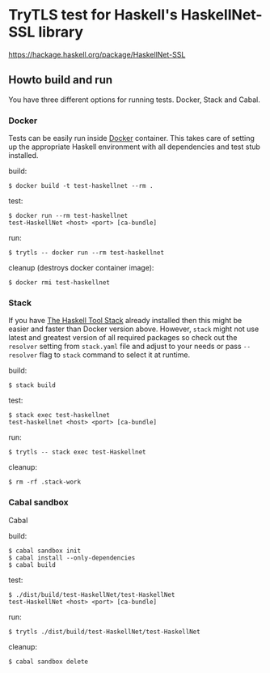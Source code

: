 # TryTLS test for Haskell's HaskellNet-SSL library

https://hackage.haskell.org/package/HaskellNet-SSL

## Howto build and run

You have three different options for running tests. Docker, Stack and
Cabal.

### Docker

Tests can be easily run inside [Docker](https://www.docker.com/)
container. This takes care of setting up the appropriate Haskell
environment with all dependencies and test stub installed.

build:

```
$ docker build -t test-haskellnet --rm .
```

test:

```
$ docker run --rm test-haskellnet
test-HaskellNet <host> <port> [ca-bundle]
```

run:

```
$ trytls -- docker run --rm test-haskellnet
```

cleanup (destroys docker container image):

```
$ docker rmi test-haskellnet
```

### Stack

If you have [The Haskell Tool Stack](http://www.haskellstack.org/)
already installed then this might be easier and faster than Docker
version above. However, `stack` might not use latest and greatest
version of all required packages so check out the `resolver` setting
from `stack.yaml` file and adjust to your needs or pass `--resolver`
flag to `stack` command to select it at runtime.

build:

```
$ stack build
```

test:

```
$ stack exec test-haskellnet
test-haskellnet <host> <port> [ca-bundle]
```

run:

```
$ trytls -- stack exec test-Haskellnet
```

cleanup:

```
$ rm -rf .stack-work
```

### Cabal sandbox

Cabal

build:

```
$ cabal sandbox init
$ cabal install --only-dependencies
$ cabal build
```

test:

```
$ ./dist/build/test-HaskellNet/test-HaskellNet
test-HaskellNet <host> <port> [ca-bundle]
```

run:

```
$ trytls ./dist/build/test-HaskellNet/test-HaskellNet
```

cleanup:

```
$ cabal sandbox delete
```
